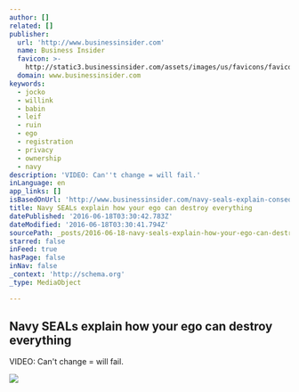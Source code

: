 ```yaml
---
author: []
related: []
publisher:
  url: 'http://www.businessinsider.com'
  name: Business Insider
  favicon: >-
    http://static3.businessinsider.com/assets/images/us/favicons/favicon.ico?v=BI-US-2016-03-31
  domain: www.businessinsider.com
keywords:
  - jocko
  - willink
  - babin
  - leif
  - ruin
  - ego
  - registration
  - privacy
  - ownership
  - navy
description: 'VIDEO: Can''t change = will fail.'
inLanguage: en
app_links: []
isBasedOnUrl: 'http://www.businessinsider.com/navy-seals-explain-consequences-of-ego-2015-11'
title: Navy SEALs explain how your ego can destroy everything
datePublished: '2016-06-18T03:30:42.783Z'
dateModified: '2016-06-18T03:30:41.794Z'
sourcePath: _posts/2016-06-18-navy-seals-explain-how-your-ego-can-destroy-everything.md
starred: false
inFeed: true
hasPage: false
inNav: false
_context: 'http://schema.org'
_type: MediaObject

---
```

<article style=""><h1>Navy SEALs explain how your ego can destroy everything</h1><p>VIDEO: Can't change = will fail.</p><img src="http://static3.businessinsider.com/image/563d1fda6bb3f7546d15303a-1190-625/navy-seals-explain-how-your-ego-can-destroy-everything.jpg" /></article>